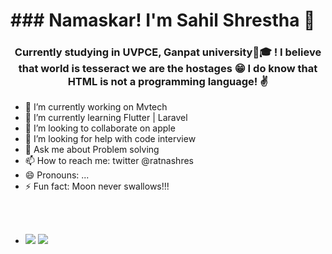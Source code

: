 

<h1>### Namaskar! I'm Sahil Shrestha 👋</h1>



<h3 style="text-align: center"> Currently studying in UVPCE, Ganpat university🏫🎓 !
I believe that world is tesseract we are the hostages 😁
I do know that HTML is not a programming language! ✌️</h2>




- 🔭 I’m currently working on Mvtech
- 🌱 I’m currently learning Flutter | Laravel
- 👯 I’m looking to collaborate on apple
- 🤔 I’m looking for help with code interview
- 💬 Ask me about Problem solving
- 📫 How to reach me: twitter @ratnashres
- 😄 Pronouns: ...
- ⚡ Fun fact: Moon never swallows!!!


<br><br>
- <img src="https://github.com/TheDudeThatCode/TheDudeThatCode/blob/master/Assets/Earth.gif">

  <img src = "https://github-readme-stats.vercel.app/api?username=sthShres&&show_icons=true&title_color=ffffff&icon_color=bb2acf&text_color=daf7dc&bg_color=151515">
